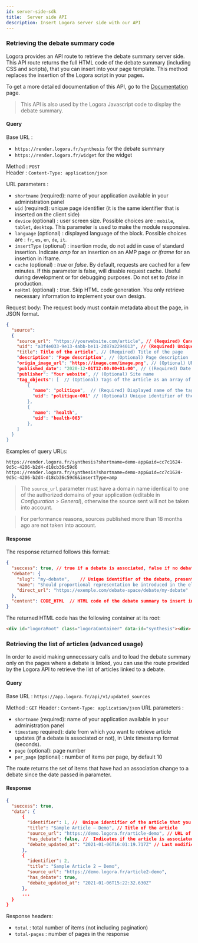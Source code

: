 ```yaml
---
id: server-side-sdk
title:  Server side API
description: Insert Logora server side with our API
---
```



### Retrieving the debate summary code

Logora provides an API route to retrieve the debate summary server side. This API route returns the full HTML code of the debate summary (including CSS and scripts), that you can insert into your page template. This method replaces the insertion of the Logora script in your pages.

To get a more detailed documentation of this API, go to the [Documentation](https://render.logora.fr/docs) page.

> This API is also used by the Logora Javascript code to display the debate summary.

#### Query

Base URL :
- `https://render.logora.fr/synthesis` for the debate summary
- `https://render.logora.fr/widget` for the widget

Method : `POST`  
Header : `Content-Type: application/json`

URL parameters :   
- `shortname` (required): name of your application available in your administration panel
- `uid` (required): unique page identifier (it is the same identifier that is inserted on the client side)
- `device` (optional) : user screen size. Possible choices are : `mobile`, `tablet`, `desktop`. This parameter is used to make the module responsive.
- `language` (optional) : displayed language of the block. Possible choices are : `fr`, `es`, `en`, `de`, `it`.
- `insertType` (optional) : insertion mode, do not add in case of standard insertion. Indicate *amp* for an insertion on an AMP page or *iframe* for an insertion in iframe. 
- `cache` (optional) : _true_ or _false_. By default, requests are cached for a few minutes. If this parameter is false, will disable request cache. Useful during development or for debugging purposes. Do not set to _false_ in production.
- `noHtml` (optional) : _true_. Skip HTML code generation. You only retrieve necessary information to implement your own design.


Request body: The request body must contain metadata about the page, in JSON format.
```json
{
  "source": 
  {
    "source_url": "https://yourwebsite.com/article", // (Required) Canonical URL of the page
    "uid": "a3f4e033-9e13-4abb-be11-2d87a2294013", // (Required) Unique identifier of the page
    "title": Title of the article", // (Required) Title of the page
    "description": "Page description", // (Optional) Page description
    "origin_image_url": "https://image.com/image.png", // (Optional) URL of the page image
    "published_date": "2020-12-01T12:00:00+01:00", // ((Required) Date of publication of the page in ISO_8601 format
    "publisher": "Your website", // (Optional) Site name
    "tag_objects": [  // (Optional) Tags of the article as an array of objects
        { 
          "name": "politique",  // (Required) Displayed name of the tag
          "uid": "politique-001" // (Optional) Unique identifier of the label. Can be omitted if the names are already unique
        }, 
        { 
          "name": "health", 
          "uid": "health-003" 
        },
    ]
  }
}
```


Examples of query URLs:
```
https://render.logora.fr/synthesis?shortname=demo-app&uid=cc7c1624-9d5c-4206-b2d4-d18cb36c59d6
https://render.logora.fr/synthesis?shortname=demo-app&uid=cc7c1624-9d5c-4206-b2d4-d18cb36c59d6&insertType=amp
```

> The `source_url` parameter must have a domain name identical to one of the authorized domains of your application (editable in *Configuration > General*), otherwise the source sent will not be taken into account.

> For performance reasons, sources published more than 18 months ago are not taken into account.


#### Response


The response returned follows this format:

```json
{
  "success": true, // true if a debate is associated, false if no debate or an error
  "debate": {    
    "slug": "my-debate",    // Unique identifier of the debate, present in the URL
    "name": "Should proportional representation be introduced in the election of deputies?",     // Debate title
    "direct_url": "https://exemple.com/debate-space/debate/my-debate"      // Link to the debate
  },
  "content": CODE_HTML  // HTML code of the debate summary to insert in the page. Attribute not present if success is false
}
```


The returned HTML code has the following container at its root: 

```html
<div id="logoraRoot" class="logoraContainer" data-id="synthesis"><div>
```


### Retrieving the list of articles (advanced usage)

In order to avoid making unnecessary calls and to load the debate summary only on the pages where a debate is linked, you can use the route provided by the Logora API to retrieve the list of articles linked to a debate.

#### Query

Base URL : 
`https://app.logora.fr/api/v1/updated_sources`

Method : `GET`
Header : `Content-Type: application/json`
URL parameters : 
- `shortname` (required): name of your application available in your administration panel
- `timestamp` required): date from which you want to retrieve article updates (if a debate is associated or not), in Unix timestamp format (seconds).
- `page` (optional): page number
- `per_page` (optional) : number of items per page, by default 10

The route returns the set of items that have had an association change to a debate since the date passed in parameter.

#### Response

```json
{
  "success": true,
  "data": {
      {
        "identifier": 1, //  Unique identifier of the article that you provide when inserting the debate summary
        "title": "Sample Article – Demo", // Title of the article
        "source_url": "https://demo.logora.fr/article-demo", // URL of the article
        "has_debate": false, //  Indicates if the article is associated with a debate
        "debate_updated_at": "2021-01-06T16:01:19.717Z" // Last modification of the association to a debate (association to a debate or removal of the association)
      },
      {
        "identifier": 2,
        "title": "Sample Article 2 – Demo",
        "source_url": "https://demo.logora.fr/article2-demo",
        "has_debate": true,
        "debate_updated_at": "2021-01-06T15:22:32.630Z"
      }, 
      ...
  }
}
```

Response headers:
- `total` : total number of items (not including pagination)
- `total-pages` : number of pages in the response
